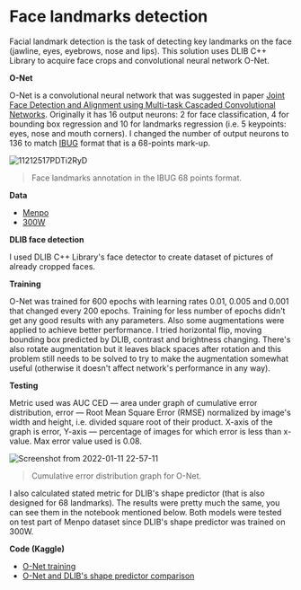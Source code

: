 # Face landmarks detection
Facial landmark detection is the task of detecting key landmarks on the face (jawline, eyes, eyebrows, nose and lips). This solution uses DLIB C++ Library to acquire face crops and convolutional neural network O-Net.

**O-Net**

O-Net is a convolutional neural network that was suggested in paper [Joint Face Detection and Alignment using Multi-task Cascaded Convolutional Networks](https://arxiv.org/pdf/1604.02878.pdf). Originally it has 16 output neurons: 2 for face classification, 4 for bounding box regression and 10 for landmarks regression (i.e. 5 keypoints: eyes, nose and mouth corners). I changed the number of output neurons to 136 to match [IBUG](https://ibug.doc.ic.ac.uk/resources/300-W/) format that is a 68-points mark-up.

![11212517PDTi2RyD](https://user-images.githubusercontent.com/65346868/149015994-4f887f36-4f2a-44da-aee4-310886197cb7.jpg)
> Face landmarks annotation in the IBUG 68 points format.

**Data**

- [Menpo](https://ibug.doc.ic.ac.uk/resources/2nd-facial-landmark-tracking-competition-menpo-ben/)
- [300W](https://ibug.doc.ic.ac.uk/resources/300-W/)

**DLIB face detection**

I used DLIB C++ Library's face detector to create dataset of pictures of already cropped faces.

**Training**

O-Net was trained for 600 epochs with learning rates 0.01, 0.005 and 0.001 that changed every 200 epochs. Training for less number of epochs didn't get any good results with any parameters. Also some augmentations were applied to achieve better performance. I tried horizontal flip, moving bounding box predicted by DLIB, contrast and brightness changing. There's also rotate augmentation but it leaves black spaces after rotation and this problem still needs to be solved to try to make the augmentation somewhat useful (otherwise it doesn't affect network's performance in any way).

**Testing**

Metric used was AUC CED — area under graph of cumulative error distribution, error — Root Mean Square Error (RMSE) normalized by image's width and height, i.e. divided square root of their product. X-axis of the graph is error, Y-axis — percentage of images for which error is less than x-value. Max error value used is 0.08.

![Screenshot from 2022-01-11 22-57-11](https://user-images.githubusercontent.com/65346868/149019848-a1bbaf38-a798-459c-bc28-353fcfcf737c.png)
> Cumulative error distribution graph for O-Net.

I also calculated stated metric for DLIB's shape predictor (that is also designed for 68 landmarks). The results were pretty much the same, you can see them in the notebook mentioned below. Both models were tested on test part of Menpo dataset since DLIB's shape predictor was trained on 300W.

**Code (Kaggle)**

- [O-Net training](https://www.kaggle.com/alenakokorina/face-landmarks-o-net-training/)
- [O-Net and DLIB's shape predictor comparison](https://www.kaggle.com/alenakokorina/face-landmarks-dlib-vs-o-net-testing)


